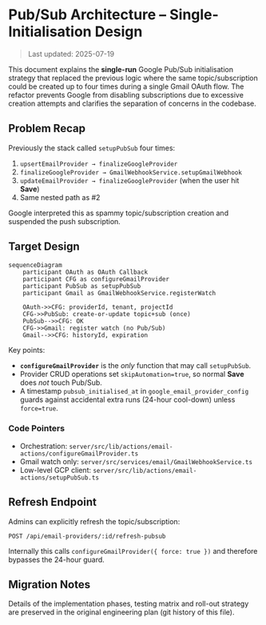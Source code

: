 # Pub/Sub Architecture – Single-Initialisation Design

> Last updated: 2025-07-19

This document explains the **single-run** Google Pub/Sub initialisation strategy that replaced the previous logic where the same topic/subscription could be created up to four times during a single Gmail OAuth flow.  The refactor prevents Google from disabling subscriptions due to excessive creation attempts and clarifies the separation of concerns in the codebase.

## Problem Recap

Previously the stack called `setupPubSub` four times:

1. `upsertEmailProvider → finalizeGoogleProvider`  
2. `finalizeGoogleProvider → GmailWebhookService.setupGmailWebhook`  
3. `updateEmailProvider → finalizeGoogleProvider` (when the user hit **Save**)  
4. Same nested path as #2

Google interpreted this as spammy topic/subscription creation and suspended the push subscription.

## Target Design

```mermaid
sequenceDiagram
    participant OAuth as OAuth Callback
    participant CFG as configureGmailProvider
    participant PubSub as setupPubSub
    participant Gmail as GmailWebhookService.registerWatch

    OAuth->>CFG: providerId, tenant, projectId
    CFG->>PubSub: create-or-update topic+sub (once)
    PubSub-->>CFG: OK
    CFG->>Gmail: register watch (no Pub/Sub)
    Gmail-->>CFG: historyId, expiration
```

Key points:

* **`configureGmailProvider`** is the *only* function that may call `setupPubSub`.
* Provider CRUD operations set `skipAutomation=true`, so normal **Save** does *not* touch Pub/Sub.
* A timestamp `pubsub_initialised_at` in `google_email_provider_config` guards against accidental extra runs (24-hour cool-down) unless `force=true`.

### Code Pointers

* Orchestration: `server/src/lib/actions/email-actions/configureGmailProvider.ts`
* Gmail watch only: `server/src/services/email/GmailWebhookService.ts`
* Low-level GCP client: `server/src/lib/actions/email-actions/setupPubSub.ts`

## Refresh Endpoint

Admins can explicitly refresh the topic/subscription:

```http
POST /api/email-providers/:id/refresh-pubsub
```

Internally this calls `configureGmailProvider({ force: true })` and therefore bypasses the 24-hour guard.

## Migration Notes

Details of the implementation phases, testing matrix and roll-out strategy are preserved in the original engineering plan (git history of this file).

